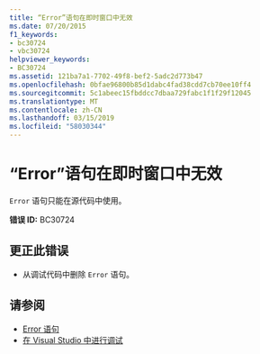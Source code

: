 ```yaml
---
title: “Error”语句在即时窗口中无效
ms.date: 07/20/2015
f1_keywords:
- bc30724
- vbc30724
helpviewer_keywords:
- BC30724
ms.assetid: 121ba7a1-7702-49f8-bef2-5adc2d773b47
ms.openlocfilehash: 0bfae96800b85d1dabc4fad38cdd7cb70ee10ff4
ms.sourcegitcommit: 5c1abeec15fbddcc7dbaa729fabc1f1f29f12045
ms.translationtype: MT
ms.contentlocale: zh-CN
ms.lasthandoff: 03/15/2019
ms.locfileid: "58030344"
---
```

# <a name="error-statements-are-not-valid-in-the-immediate-window"></a>“Error”语句在即时窗口中无效
`Error` 语句只能在源代码中使用。  
  
 **错误 ID:** BC30724  
  
## <a name="to-correct-this-error"></a>更正此错误  
  
-   从调试代码中删除 `Error` 语句。  
  
## <a name="see-also"></a>请参阅

- [Error 语句](../../visual-basic/language-reference/statements/error-statement.md)
- [在 Visual Studio 中进行调试](/visualstudio/debugger/debugging-in-visual-studio)
